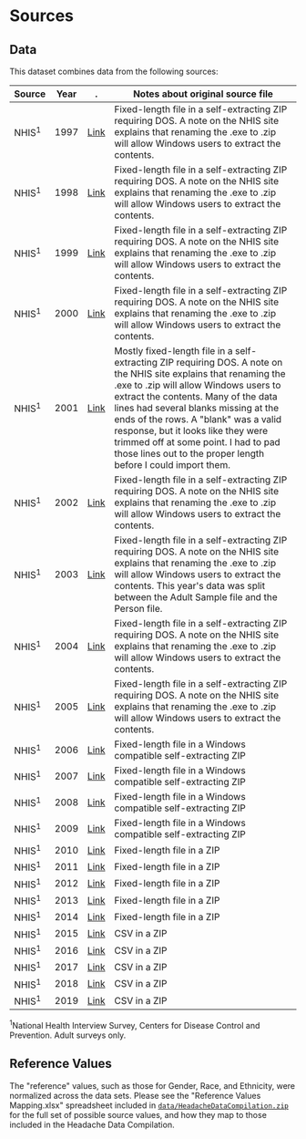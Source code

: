 # Sources

## Data
This dataset combines data from the following sources:

Source | Year | . | Notes about original source file 
------ | ---- | - | --------------------------------
NHIS<sup>1</sup> | 1997 | [Link](https://www.cdc.gov/nchs/nhis/1997-2018.htm#1997) |Fixed-length file in a self-extracting ZIP requiring DOS. A note on the NHIS site explains that renaming the .exe to .zip will allow Windows users to extract the contents.
NHIS<sup>1</sup> | 1998 | [Link](https://www.cdc.gov/nchs/nhis/1997-2018.htm#1998) | Fixed-length file in a self-extracting ZIP requiring DOS. A note on the NHIS site explains that renaming the .exe to .zip will allow Windows users to extract the contents.
NHIS<sup>1</sup> | 1999 | [Link](https://www.cdc.gov/nchs/nhis/1997-2018.htm#1999) | Fixed-length file in a self-extracting ZIP requiring DOS. A note on the NHIS site explains that renaming the .exe to .zip will allow Windows users to extract the contents.
NHIS<sup>1</sup> | 2000 | [Link](https://www.cdc.gov/nchs/nhis/1997-2018.htm#2000) | Fixed-length file in a self-extracting ZIP requiring DOS. A note on the NHIS site explains that renaming the .exe to .zip will allow Windows users to extract the contents.
NHIS<sup>1</sup> | 2001 | [Link](https://www.cdc.gov/nchs/nhis/1997-2018.htm#2001) | Mostly fixed-length file in a self-extracting ZIP requiring DOS. A note on the NHIS site explains that renaming the .exe to .zip will allow Windows users to extract the contents.  Many of the data lines had several blanks missing at the ends of the rows.  A "blank" was a valid response, but it looks like they were trimmed off at some point.  I had to pad those lines out to the proper length before I could import them.
NHIS<sup>1</sup> | 2002 | [Link](https://www.cdc.gov/nchs/nhis/1997-2018.htm#2002) | Fixed-length file in a self-extracting ZIP requiring DOS. A note on the NHIS site explains that renaming the .exe to .zip will allow Windows users to extract the contents.
NHIS<sup>1</sup> | 2003 | [Link](https://www.cdc.gov/nchs/nhis/1997-2018.htm#2003) | Fixed-length file in a self-extracting ZIP requiring DOS. A note on the NHIS site explains that renaming the .exe to .zip will allow Windows users to extract the contents.  This year's data was split between the Adult Sample file and the Person file.
NHIS<sup>1</sup> | 2004 | [Link](https://www.cdc.gov/nchs/nhis/nhis_2004_data_release.htm) | Fixed-length file in a self-extracting ZIP requiring DOS. A note on the NHIS site explains that renaming the .exe to .zip will allow Windows users to extract the contents.
NHIS<sup>1</sup> | 2005 | [Link](https://www.cdc.gov/nchs/nhis/nhis_2005_data_release.htm) | Fixed-length file in a self-extracting ZIP requiring DOS. A note on the NHIS site explains that renaming the .exe to .zip will allow Windows users to extract the contents.
NHIS<sup>1</sup> | 2006 | [Link](https://www.cdc.gov/nchs/nhis/nhis_2006_data_release.htm) | Fixed-length file in a Windows compatible self-extracting ZIP
NHIS<sup>1</sup> | 2007 | [Link](https://www.cdc.gov/nchs/nhis/nhis_2007_data_release.htm) | Fixed-length file in a Windows compatible self-extracting ZIP
NHIS<sup>1</sup> | 2008 | [Link](https://www.cdc.gov/nchs/nhis/nhis_2008_data_release.htm) | Fixed-length file in a Windows compatible self-extracting ZIP
NHIS<sup>1</sup> | 2009 | [Link](https://www.cdc.gov/nchs/nhis/nhis_2009_data_release.htm) | Fixed-length file in a Windows compatible self-extracting ZIP
NHIS<sup>1</sup> | 2010 | [Link](https://www.cdc.gov/nchs/nhis/nhis_2010_data_release.htm) | Fixed-length file in a ZIP
NHIS<sup>1</sup> | 2011 | [Link](https://www.cdc.gov/nchs/nhis/nhis_2011_data_release.htm) | Fixed-length file in a ZIP
NHIS<sup>1</sup> | 2012 | [Link](https://www.cdc.gov/nchs/nhis/nhis_2012_data_release.htm) | Fixed-length file in a ZIP
NHIS<sup>1</sup> | 2013 | [Link](https://www.cdc.gov/nchs/nhis/nhis_2013_data_release.htm) | Fixed-length file in a ZIP
NHIS<sup>1</sup> | 2014 | [Link](https://www.cdc.gov/nchs/nhis/nhis_2014_data_release.htm) | Fixed-length file in a ZIP
NHIS<sup>1</sup> | 2015 | [Link](https://www.cdc.gov/nchs/nhis/nhis_2015_data_release.htm) | CSV in a ZIP
NHIS<sup>1</sup> | 2016 | [Link](https://www.cdc.gov/nchs/nhis/nhis_2016_data_release.htm) | CSV in a ZIP
NHIS<sup>1</sup> | 2017 | [Link](https://www.cdc.gov/nchs/nhis/nhis_2017_data_release.htm) | CSV in a ZIP
NHIS<sup>1</sup> | 2018 | [Link](https://www.cdc.gov/nchs/nhis/nhis_2018_data_release.htm) | CSV in a ZIP
NHIS<sup>1</sup> | 2019 | [Link](https://www.cdc.gov/nchs/nhis/2019nhis.htm) | CSV in a ZIP

<sup>1</sup>National Health Interview Survey, Centers for Disease Control and Prevention.  Adult surveys only.

## Reference Values

The "reference" values, such as those for Gender, Race, and Ethnicity, were normalized across the data sets.  Please see the "Reference Values Mapping.xlsx" spreadsheet included in [`data/HeadacheDataCompilation.zip`](data/HeadacheDataCompilation.zip) for the full set of possible source values, and how they map to those included in the Headache Data Compilation.
